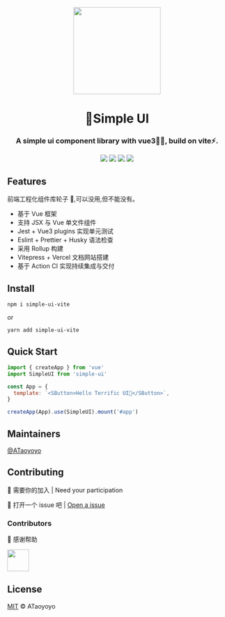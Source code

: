 <div align="center">
<img style="width:200px;" src="https://user-images.githubusercontent.com/39755480/188309691-4c8bb404-ea86-4f8c-8a75-03a97ff28b79.png" />
</div>

<h1 align="center">🔧Simple UI</h1>
<h3 align="center">A simple ui component library with vue3🏴‍☠️, build on vite⚡.</h3>
<div align="center">
  <img src="https://img.shields.io/github/issues/ATaoyoyo/t-ui" />
  <img src="https://img.shields.io/github/forks/ATaoyoyo/t-ui" />
  <img src="https://img.shields.io/github/stars/ATaoyoyo/t-ui" />
  <img src="https://img.shields.io/github/license/ATaoyoyo/t-ui" />
</div>

## Features

前端工程化组件库轮子 🚗,可以没用,但不能没有。

- 基于 Vue 框架
- 支持 JSX 与 Vue 单文件组件
- Jest + Vue3 plugins 实现单元测试
- Eslint + Prettier + Husky 语法检查
- 采用 Rollup 构建
- Vitepress + Vercel 文档网站搭建
- 基于 Action CI 实现持续集成与交付

## Install

```shell
npm i simple-ui-vite
```

or

```shell
yarn add simple-ui-vite
```

## Quick Start

```js
import { createApp } from 'vue'
import SimpleUI from 'simple-ui'

const App = {
  template: `<SButton>Hello Terrific UI👋</SButton>`,
}

createApp(App).use(SimpleUI).mount('#app')
```

## Maintainers

[@ATaoyoyo](https://github.com/ATaoyoyo)

## Contributing

🤝 需要你的加入 | Need your participation

🤔 打开一个 issue 吧 | [Open a issue](https://github.com/ATaoyoyo/t-ui/issues/new)

### Contributors

🙏 感谢帮助

<a href="https://github.com/ATaoyoyo"><img width=50 src="https://avatars.githubusercontent.com/u/39755480?v=4" /></a>

## License

[MIT](https://github.com/ataoyoyo/t-ui/blob/main/license) © ATaoyoyo
